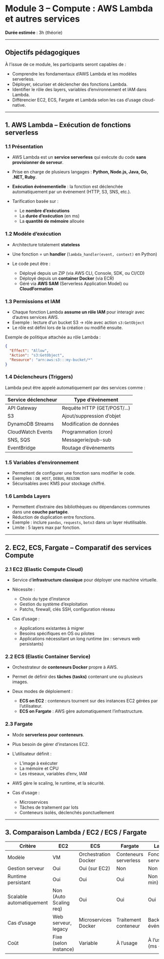 # **Module 3 – Compute : AWS Lambda et autres services**

**Durée estimée** : 3h (théorie)

---

## **Objectifs pédagogiques**

À l’issue de ce module, les participants seront capables de :

* Comprendre les fondamentaux d’AWS Lambda et les modèles serverless.
* Déployer, sécuriser et déclencher des fonctions Lambda.
* Identifier le rôle des layers, variables d’environnement et IAM dans Lambda.
* Différencier EC2, ECS, Fargate et Lambda selon les cas d’usage cloud-native.

---

## **1. AWS Lambda – Exécution de fonctions serverless**

### 1.1 Présentation

* AWS Lambda est un **service serverless** qui exécute du code **sans provisionner de serveur**.
* Prise en charge de plusieurs langages : **Python, Node.js, Java, Go, .NET, Ruby**.
* **Exécution événementielle** : la fonction est déclenchée automatiquement par un événement (HTTP, S3, SNS, etc.).
* Tarification basée sur :

  * Le **nombre d’exécutions**
  * La **durée d’exécution** (en ms)
  * La **quantité de mémoire** allouée

### 1.2 Modèle d’exécution

* Architecture totalement **stateless**
* Une fonction = un **handler** (`lambda_handler(event, context)` en Python)
* Le code peut être :

  * Déployé depuis un ZIP (via AWS CLI, Console, SDK, ou CI/CD)
  * Déployé depuis un **container Docker** (via ECR)
  * Géré via **AWS SAM** (Serverless Application Model) ou **CloudFormation**

### 1.3 Permissions et IAM

* Chaque fonction Lambda **assume un rôle IAM** pour interagir avec d’autres services AWS.
* Exemple : lecture d’un bucket S3 → rôle avec action `s3:GetObject`
* Le rôle est défini lors de la création ou modifié ensuite.

Exemple de politique attachée au rôle Lambda :

```json
{
  "Effect": "Allow",
  "Action": "s3:GetObject",
  "Resource": "arn:aws:s3:::my-bucket/*"
}
```

### 1.4 Déclencheurs (Triggers)

Lambda peut être appelé automatiquement par des services comme :

| Service déclencheur | Type d’événement            |
| ------------------- | --------------------------- |
| API Gateway         | Requête HTTP (GET/POST/...) |
| S3                  | Ajout/suppression d’objet   |
| DynamoDB Streams    | Modification de données     |
| CloudWatch Events   | Programmation (cron)        |
| SNS, SQS            | Messagerie/pub-sub          |
| EventBridge         | Routage d’événements        |

### 1.5 Variables d’environnement

* Permettent de configurer une fonction sans modifier le code.
* Exemples : `DB_HOST`, `DEBUG`, `REGION`
* Sécurisables avec KMS pour stockage chiffré.

### 1.6 Lambda Layers

* Permettent d’extraire des bibliothèques ou dépendances communes dans une **couche partagée**.
* Réduction de duplication entre fonctions.
* Exemple : inclure `pandas`, `requests`, `boto3` dans un layer réutilisable.
* Limite : 5 layers max par fonction.

---

## **2. EC2, ECS, Fargate – Comparatif des services Compute**

### 2.1 EC2 (Elastic Compute Cloud)

* Service d’**infrastructure classique** pour déployer une machine virtuelle.
* Nécessite :

  * Choix du type d’instance
  * Gestion du système d’exploitation
  * Patchs, firewall, clés SSH, configuration réseau
* Cas d’usage :

  * Applications existantes à migrer
  * Besoins spécifiques en OS ou pilotes
  * Applications nécessitant un long runtime (ex : serveurs web persistants)

### 2.2 ECS (Elastic Container Service)

* Orchestrateur de **conteneurs Docker** propre à AWS.
* Permet de définir des **tâches (tasks)** contenant une ou plusieurs images.
* Deux modes de déploiement :

  * **ECS on EC2** : conteneurs tournent sur des instances EC2 gérées par l’utilisateur.
  * **ECS on Fargate** : AWS gère automatiquement l’infrastructure.

### 2.3 Fargate

* Mode **serverless pour conteneurs**.
* Plus besoin de gérer d’instances EC2.
* L’utilisateur définit :

  * L’image à exécuter
  * La mémoire et CPU
  * Les réseaux, variables d’env, IAM
* AWS gère le scaling, le runtime, et la sécurité.
* Cas d’usage :

  * Microservices
  * Tâches de traitement par lots
  * Conteneurs isolés, déclenchés ponctuellement

---

## **3. Comparaison Lambda / EC2 / ECS / Fargate**

| Critère                  | EC2                    | ECS                  | Fargate               | Lambda                 |
| ------------------------ | ---------------------- | -------------------- | --------------------- | ---------------------- |
| Modèle                   | VM                     | Orchestration Docker | Conteneurs serverless | Fonctions serverless   |
| Gestion serveur          | Oui                    | Oui (sur EC2)        | Non                   | Non                    |
| Runtime persistant       | Oui                    | Oui                  | Oui                   | Non (max 15 min)       |
| Scalable automatiquement | Non (Auto Scaling req) | Oui                  | Oui                   | Oui                    |
| Cas d’usage              | Web serveur, legacy    | Microservices Docker | Traitement conteneur  | Backend événementiel   |
| Coût                     | Fixe (selon instance)  | Variable             | À l’usage             | À l’usage (ms + invoc) |

